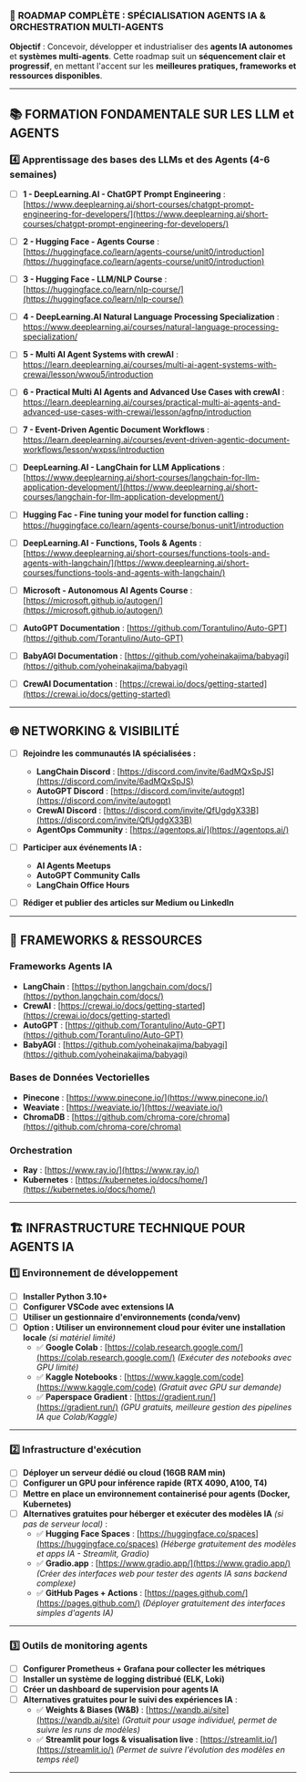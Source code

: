 ### 🚀 **ROADMAP COMPLÈTE : SPÉCIALISATION AGENTS IA & ORCHESTRATION MULTI-AGENTS**  
**Objectif** : Concevoir, développer et industrialiser des **agents IA autonomes** et **systèmes multi-agents**. Cette roadmap suit un **séquencement clair et progressif**, en mettant l'accent sur les **meilleures pratiques, frameworks et ressources disponibles**.  

---

## 📚 **FORMATION FONDAMENTALE SUR LES LLM et AGENTS**  

### **4️⃣ Apprentissage des bases des LLMs et des Agents (4-6 semaines)**
- [ ] **1 - DeepLearning.AI - ChatGPT Prompt Engineering** : [https://www.deeplearning.ai/short-courses/chatgpt-prompt-engineering-for-developers/](https://www.deeplearning.ai/short-courses/chatgpt-prompt-engineering-for-developers/)
- [ ] **2 - Hugging Face - Agents Course** : [https://huggingface.co/learn/agents-course/unit0/introduction](https://huggingface.co/learn/agents-course/unit0/introduction)
- [ ] **3 - Hugging Face - LLM/NLP  Course** : [https://huggingface.co/learn/nlp-course/](https://huggingface.co/learn/nlp-course/)
- [ ] **4 - DeepLearning.AI  Natural Language Processing Specialization** : https://www.deeplearning.ai/courses/natural-language-processing-specialization/
- [ ] **5 - Multi AI Agent Systems with crewAI** : https://learn.deeplearning.ai/courses/multi-ai-agent-systems-with-crewai/lesson/wwou5/introduction
- [ ] **6 - Practical Multi AI Agents and Advanced Use Cases with crewAI** : https://learn.deeplearning.ai/courses/practical-multi-ai-agents-and-advanced-use-cases-with-crewai/lesson/agfnp/introduction
- [ ] **7 - Event-Driven Agentic Document Workflows** : https://learn.deeplearning.ai/courses/event-driven-agentic-document-workflows/lesson/wxpss/introduction

- [ ] **DeepLearning.AI - LangChain for LLM Applications** : [https://www.deeplearning.ai/short-courses/langchain-for-llm-application-development/](https://www.deeplearning.ai/short-courses/langchain-for-llm-application-development/)
- [ ] **Hugging Fac - Fine tuning your model for function calling :** https://huggingface.co/learn/agents-course/bonus-unit1/introduction
- [ ] **DeepLearning.AI - Functions, Tools & Agents** : [https://www.deeplearning.ai/short-courses/functions-tools-and-agents-with-langchain/](https://www.deeplearning.ai/short-courses/functions-tools-and-agents-with-langchain/)  
- [ ] **Microsoft - Autonomous AI Agents Course** : [https://microsoft.github.io/autogen/](https://microsoft.github.io/autogen/)  
- [ ] **AutoGPT Documentation** : [https://github.com/Torantulino/Auto-GPT](https://github.com/Torantulino/Auto-GPT)  
- [ ] **BabyAGI Documentation** : [https://github.com/yoheinakajima/babyagi](https://github.com/yoheinakajima/babyagi)  
- [ ] **CrewAI Documentation** : [https://crewai.io/docs/getting-started](https://crewai.io/docs/getting-started)  

---

## **🌐 NETWORKING & VISIBILITÉ**
- [ ] **Rejoindre les communautés IA spécialisées :**  
  - **LangChain Discord** : [https://discord.com/invite/6adMQxSpJS](https://discord.com/invite/6adMQxSpJS)  
  - **AutoGPT Discord** : [https://discord.com/invite/autogpt](https://discord.com/invite/autogpt)  
  - **CrewAI Discord** : [https://discord.com/invite/QfUgdgX33B](https://discord.com/invite/QfUgdgX33B)  
  - **AgentOps Community** : [https://agentops.ai/](https://agentops.ai/)  

- [ ] **Participer aux événements IA :**  
  - **AI Agents Meetups**  
  - **AutoGPT Community Calls**  
  - **LangChain Office Hours**  

- [ ] **Rédiger et publier des articles sur Medium ou LinkedIn**  

---

## 📌 **FRAMEWORKS & RESSOURCES**
### **Frameworks Agents IA**
- **LangChain** : [https://python.langchain.com/docs/](https://python.langchain.com/docs/)  
- **CrewAI** : [https://crewai.io/docs/getting-started](https://crewai.io/docs/getting-started)  
- **AutoGPT** : [https://github.com/Torantulino/Auto-GPT](https://github.com/Torantulino/Auto-GPT)  
- **BabyAGI** : [https://github.com/yoheinakajima/babyagi](https://github.com/yoheinakajima/babyagi)  

### **Bases de Données Vectorielles**
- **Pinecone** : [https://www.pinecone.io/](https://www.pinecone.io/)  
- **Weaviate** : [https://weaviate.io/](https://weaviate.io/)  
- **ChromaDB** : [https://github.com/chroma-core/chroma](https://github.com/chroma-core/chroma)  

### **Orchestration**
- **Ray** : [https://www.ray.io/](https://www.ray.io/)  
- **Kubernetes** : [https://kubernetes.io/docs/home/](https://kubernetes.io/docs/home/)  

---

## **🏗️ INFRASTRUCTURE TECHNIQUE POUR AGENTS IA**  
### **1️⃣ Environnement de développement**
- [ ] **Installer Python 3.10+**  
- [ ] **Configurer VSCode avec extensions IA**  
- [ ] **Utiliser un gestionnaire d'environnements (conda/venv)**  
- [ ] **Option : Utiliser un environnement cloud pour éviter une installation locale** *(si matériel limité)*  
  - ✅ **Google Colab** : [https://colab.research.google.com/](https://colab.research.google.com/) *(Exécuter des notebooks avec GPU limité)*  
  - ✅ **Kaggle Notebooks** : [https://www.kaggle.com/code](https://www.kaggle.com/code) *(Gratuit avec GPU sur demande)*  
  - ✅ **Paperspace Gradient** : [https://gradient.run/](https://gradient.run/) *(GPU gratuits, meilleure gestion des pipelines IA que Colab/Kaggle)*  

---

### **2️⃣ Infrastructure d'exécution**
- [ ] **Déployer un serveur dédié ou cloud (16GB RAM min)**  
- [ ] **Configurer un GPU pour inférence rapide (RTX 4090, A100, T4)**  
- [ ] **Mettre en place un environnement containerisé pour agents (Docker, Kubernetes)**  
- [ ] **Alternatives gratuites pour héberger et exécuter des modèles IA** *(si pas de serveur local)* :  
  - ✅ **Hugging Face Spaces** : [https://huggingface.co/spaces](https://huggingface.co/spaces) *(Héberge gratuitement des modèles et apps IA - Streamlit, Gradio)*  
  - ✅ **Gradio.app** : [https://www.gradio.app/](https://www.gradio.app/) *(Créer des interfaces web pour tester des agents IA sans backend complexe)*  
  - ✅ **GitHub Pages + Actions** : [https://pages.github.com/](https://pages.github.com/) *(Déployer gratuitement des interfaces simples d'agents IA)*  

---

### **3️⃣ Outils de monitoring agents**
- [ ] **Configurer Prometheus + Grafana pour collecter les métriques**  
- [ ] **Installer un système de logging distribué (ELK, Loki)**  
- [ ] **Créer un dashboard de supervision pour agents IA**  
- [ ] **Alternatives gratuites pour le suivi des expériences IA** :  
  - ✅ **Weights & Biases (W&B)** : [https://wandb.ai/site](https://wandb.ai/site) *(Gratuit pour usage individuel, permet de suivre les runs de modèles)*  
  - ✅ **Streamlit pour logs & visualisation live** : [https://streamlit.io/](https://streamlit.io/) *(Permet de suivre l'évolution des modèles en temps réel)*  

---
